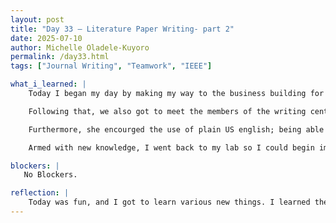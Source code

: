 ```yaml
---
layout: post
title: "Day 33 – Literature Paper Writing- part 2"
date: 2025-07-10
author: Michelle Oladele-Kuyoro
permalink: /day33.html
tags: ["Journal Writing", "Teamwork", "IEEE"]

what_i_learned: |
    Today I began my day by making my way to the business building for the enrichment block. We'll be having Dr Anita Pandey from the writing center coming to speak on technical writing. Dr. Pandey's session was very informative as i learnt new things about her, and about how to write. It was very interesting and captivating. Dr. Pandey broke down the structure of how to write an abstract. She also went into detail about how the introduction of a research paper should be written; with a catchy sentence starter, like a statistic or some form of imagery. Something that would draw the audience in, be it a college student or a professional.

    Following that, we also got to meet the members of the writing center, they introduced themselves and told us where to find them. Dr. Pandey also gave us some tips and tricks that would aid us in writiing our paper, such as using a passive voice in order to maintain credibility. There were many things I was able to take away from this section, and I found it interesting that the use of passive voice is encouraged in journal wriitng. I believe that it might be something that I struggle with, since it is often advised when writing essays that we write in a passive voice. I am finally starting to see the difference in writing essays vs a journal article. I would say that it has been very eye opening this far.

    Furthermore, she encourged the use of plain US english; being able to break down long and complex sentences into simple ones so we can keep our audiences engaged. For this section, we were tasked to work on a catchy title for our paper. I got to hear some very captivating titles from my cohort, titles that if I cam across, I would be eager to read them. My group and I are still struggling a bit on what we should have for our titlle, but I believe that we would be able to  come to an agreement befor next week.

    Armed with new knowledge, I went back to my lab so I could begin implementing the ideas Dr. Pandey provided us with. I was able to create an outline as suggested by many of the individuals from the writing center  and i was able to make signficant progress on the lit review Ignatius and I are working on.

blockers: |
   No Blockers. 

reflection: |
    Today was fun, and I got to learn various new things. I learned the importance of having an outline when you are trying to wrtite as it will save you a lot of time and can even help when one is experiencing writers block. In addition, I also learned that Dr. Pandey could say thank you in 200 different languages. She also taught us how to say them in Hausa, Urdu, and Efik, alongside the guests and one of the ug in the cohort. With this new findings I was able to learn about today, I hope that my group and I can implement them into our paper for the end of summer symposium. Three weeks away. I look forward to what ever else Dr. Pandey will speak on next thursday.
---
```


